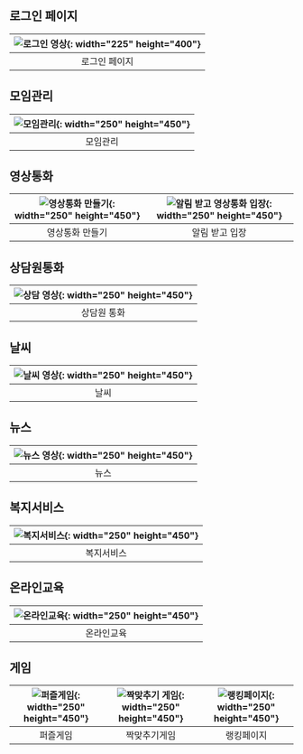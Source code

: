 
## 로그인 페이지
|![로그인 영상](https://github.com/slside/Baekjoon/assets/132821972/a5717afb-df49-4d01-b48a-32f3d76fb6b5){: width="225" height="400"}|
|:---:|
|로그인 페이지|

## 모임관리
|![모임관리](https://github.com/slside/Baekjoon/assets/132821972/5ab2d12b-10e1-4135-9048-f6d4abe6c15e){: width="250" height="450"}|
|:---:|
|모임관리|

## 영상통화
|![영상통화 만들기](https://github.com/slside/Baekjoon/assets/132821972/c71de997-4877-427a-b414-aa64ae19c332){: width="250" height="450"}|![알림 받고 영상통화 입장](https://github.com/slside/Baekjoon/assets/132821972/62914949-27b6-480a-bd65-e05b8bc89984){: width="250" height="450"}|
|:---:|:---:|
|영상통화 만들기|알림 받고 입장|

## 상담원통화
|![상담 영상](https://github.com/slside/Baekjoon/assets/132821972/97cd31b4-4ad5-42ec-aea7-2f572ca00744){: width="250" height="450"}|
|:---:|
|상담원 통화|

## 날씨
|![날씨 영상](https://github.com/slside/Baekjoon/assets/132821972/ad089d58-c19c-4b76-b439-878520316e86){: width="250" height="450"}|
|:---:|
|날씨|

## 뉴스
|![뉴스 영상](https://github.com/slside/Baekjoon/assets/132821972/63053af0-4273-45a2-9d56-3f913afdd852){: width="250" height="450"}|
|:---:|
|뉴스|

## 복지서비스
|![복지서비스](https://github.com/slside/Baekjoon/assets/132821972/385ff0d7-61ad-49fc-b11e-fea60d7b727b){: width="250" height="450"}|
|:---:|
|복지서비스|

## 온라인교육
|![온라인교육](https://github.com/slside/Baekjoon/assets/132821972/0df3059a-b503-4a16-9b0e-a229423dc584){: width="250" height="450"}|
|:---:|
|온라인교육|

## 게임
|![퍼즐게임](https://github.com/slside/Baekjoon/assets/132821972/776a6040-0358-44d4-a90a-3e7487d4b6cb){: width="250" height="450"}|![짝맞추기 게임](https://github.com/slside/Baekjoon/assets/132821972/a3c36d89-62e1-46dd-8275-d1256478fc17){: width="250" height="450"}|![랭킹페이지](https://github.com/slside/Baekjoon/assets/132821972/c1810c6c-18de-4690-8f65-96e4602d9078){: width="250" height="450"}|
|:---:|:---:|:---:|
|퍼즐게임|짝맞추기게임|랭킹페이지|
